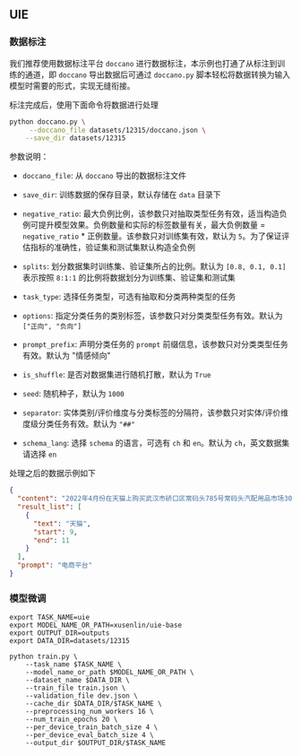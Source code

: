 ## UIE

### 数据标注

我们推荐使用数据标注平台 `doccano` 进行数据标注，本示例也打通了从标注到训练的通道，即 `doccano` 导出数据后可通过 `doccano.py` 脚本轻松将数据转换为输入模型时需要的形式，实现无缝衔接。

标注完成后，使用下面命令将数据进行处理

```bash
python doccano.py \
     --doccano_file datasets/12315/doccano.json \
    --save_dir datasets/12315 
```

参数说明：

+ `doccano_file`: 从 `doccano` 导出的数据标注文件


+ `save_dir`: 训练数据的保存目录，默认存储在 `data` 目录下


+ `negative_ratio`: 最大负例比例，该参数只对抽取类型任务有效，适当构造负例可提升模型效果。负例数量和实际的标签数量有关，最大负例数量 = `negative_ratio` * 正例数量。该参数只对训练集有效，默认为 `5`。为了保证评估指标的准确性，验证集和测试集默认构造全负例


+ `splits`: 划分数据集时训练集、验证集所占的比例。默认为 `[0.8, 0.1, 0.1]` 表示按照 `8:1:1` 的比例将数据划分为训练集、验证集和测试集


+ `task_type`: 选择任务类型，可选有抽取和分类两种类型的任务


+ `options`: 指定分类任务的类别标签，该参数只对分类类型任务有效。默认为 `["正向", "负向"]`


+ `prompt_prefix`: 声明分类任务的 `prompt` 前缀信息，该参数只对分类类型任务有效。默认为 "情感倾向"


+ `is_shuffle`: 是否对数据集进行随机打散，默认为 `True`


+ `seed`: 随机种子，默认为 `1000`


+ `separator`: 实体类别/评价维度与分类标签的分隔符，该参数只对实体/评价维度级分类任务有效。默认为 `"##"`


+ `schema_lang`: 选择 `schema` 的语言，可选有 `ch` 和 `en`。默认为 `ch`，英文数据集请选择 `en`


处理之后的数据示例如下

```json
{
  "content": "2022年4月份在天猫上购买武汉市硚口区常码头785号常码头汽配用品市场30栋24号，武汉海本实业有限公司的汽车修补漆的套装，消费47元，联系商家无果，后发现商家发的是与实际需要的不符，并且需要的商品海没有发过来，并且里面的商品是坏的，退货无果，现要求商家退货退款，请调解。网购  订单号：2596256964285702840（联系此电话：王先生13420340362）",
  "result_list": [
    {
      "text": "天猫",
      "start": 9,
      "end": 11
    }
  ],
  "prompt": "电商平台"
}
```

### 模型微调

```shell
export TASK_NAME=uie
export MODEL_NAME_OR_PATH=xusenlin/uie-base
export OUTPUT_DIR=outputs
export DATA_DIR=datasets/12315

python train.py \
    --task_name $TASK_NAME \
    --model_name_or_path $MODEL_NAME_OR_PATH \
    --dataset_name $DATA_DIR \
    --train_file train.json \
    --validation_file dev.json \
    --cache_dir $DATA_DIR/$TASK_NAME \
    --preprocessing_num_workers 16 \
    --num_train_epochs 20 \
    --per_device_train_batch_size 4 \
    --per_device_eval_batch_size 4 \
    --output_dir $OUTPUT_DIR/$TASK_NAME
```
